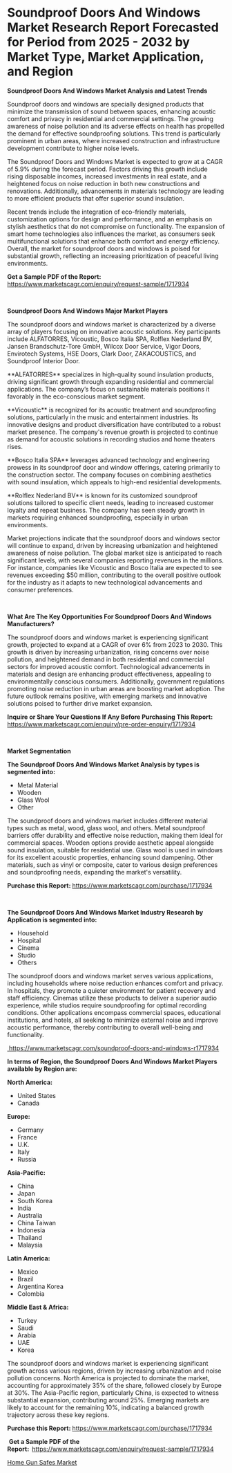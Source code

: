 <p><h1>Soundproof Doors And Windows Market Research Report Forecasted for Period from 2025 -  2032 by Market Type, Market Application, and Region</h1></p><p><strong>Soundproof Doors And Windows Market Analysis and Latest Trends</strong></p>
<p><p>Soundproof doors and windows are specially designed products that minimize the transmission of sound between spaces, enhancing acoustic comfort and privacy in residential and commercial settings. The growing awareness of noise pollution and its adverse effects on health has propelled the demand for effective soundproofing solutions. This trend is particularly prominent in urban areas, where increased construction and infrastructure development contribute to higher noise levels.</p><p>The Soundproof Doors and Windows Market is expected to grow at a CAGR of 5.9% during the forecast period. Factors driving this growth include rising disposable incomes, increased investments in real estate, and a heightened focus on noise reduction in both new constructions and renovations. Additionally, advancements in materials technology are leading to more efficient products that offer superior sound insulation.</p><p>Recent trends include the integration of eco-friendly materials, customization options for design and performance, and an emphasis on stylish aesthetics that do not compromise on functionality. The expansion of smart home technologies also influences the market, as consumers seek multifunctional solutions that enhance both comfort and energy efficiency. Overall, the market for soundproof doors and windows is poised for substantial growth, reflecting an increasing prioritization of peaceful living environments.</p></p>
<p><strong>Get a Sample PDF of the Report:&nbsp;</strong> <a href="https://www.marketscagr.com/enquiry/request-sample/1717934?utm_campaign=1909&utm_medium=2&utm_source=Github&utm_content=ia&utm_term=07022025&utm_id=soundproof-doors-and-windows">https://www.marketscagr.com/enquiry/request-sample/1717934</a></p>
<p>&nbsp;</p>
<p><strong>Soundproof Doors And Windows Major Market Players</strong></p>
<p><p>The soundproof doors and windows market is characterized by a diverse array of players focusing on innovative acoustic solutions. Key participants include ALFATORRES, Vicoustic, Bosco Italia SPA, Rolflex Nederland BV, Jansen Brandschutz-Tore GmbH, Wilcox Door Service, Vigor Doors, Envirotech Systems, HSE Doors, Clark Door, ZAKACOUSTICS, and Soundproof Interior Door.</p><p>**ALFATORRES** specializes in high-quality sound insulation products, driving significant growth through expanding residential and commercial applications. The company’s focus on sustainable materials positions it favorably in the eco-conscious market segment.</p><p>**Vicoustic** is recognized for its acoustic treatment and soundproofing solutions, particularly in the music and entertainment industries. Its innovative designs and product diversification have contributed to a robust market presence. The company's revenue growth is projected to continue as demand for acoustic solutions in recording studios and home theaters rises.</p><p>**Bosco Italia SPA** leverages advanced technology and engineering prowess in its soundproof door and window offerings, catering primarily to the construction sector. The company focuses on combining aesthetics with sound insulation, which appeals to high-end residential developments.</p><p>**Rolflex Nederland BV** is known for its customized soundproof solutions tailored to specific client needs, leading to increased customer loyalty and repeat business. The company has seen steady growth in markets requiring enhanced soundproofing, especially in urban environments.</p><p>Market projections indicate that the soundproof doors and windows sector will continue to expand, driven by increasing urbanization and heightened awareness of noise pollution. The global market size is anticipated to reach significant levels, with several companies reporting revenues in the millions. For instance, companies like Vicoustic and Bosco Italia are expected to see revenues exceeding $50 million, contributing to the overall positive outlook for the industry as it adapts to new technological advancements and consumer preferences.</p></p>
<p>&nbsp;</p>
<p><strong>What Are The Key Opportunities For Soundproof Doors And Windows Manufacturers?</strong></p>
<p><p>The soundproof doors and windows market is experiencing significant growth, projected to expand at a CAGR of over 6% from 2023 to 2030. This growth is driven by increasing urbanization, rising concerns over noise pollution, and heightened demand in both residential and commercial sectors for improved acoustic comfort. Technological advancements in materials and design are enhancing product effectiveness, appealing to environmentally conscious consumers. Additionally, government regulations promoting noise reduction in urban areas are boosting market adoption. The future outlook remains positive, with emerging markets and innovative solutions poised to further drive market expansion.</p></p>
<p><strong>Inquire or Share Your Questions If Any Before Purchasing This Report:</strong> <a href="https://www.marketscagr.com/enquiry/pre-order-enquiry/1717934?utm_campaign=1909&utm_medium=2&utm_source=Github&utm_content=ia&utm_term=07022025&utm_id=soundproof-doors-and-windows">https://www.marketscagr.com/enquiry/pre-order-enquiry/1717934</a></p>
<p>&nbsp;</p>
<p><strong>Market Segmentation</strong></p>
<p><strong>The Soundproof Doors And Windows Market Analysis by types is segmented into:</strong></p>
<p><ul><li>Metal Material</li><li>Wooden</li><li>Glass Wool</li><li>Other</li></ul></p>
<p><p>The soundproof doors and windows market includes different material types such as metal, wood, glass wool, and others. Metal soundproof barriers offer durability and effective noise reduction, making them ideal for commercial spaces. Wooden options provide aesthetic appeal alongside sound insulation, suitable for residential use. Glass wool is used in windows for its excellent acoustic properties, enhancing sound dampening. Other materials, such as vinyl or composite, cater to various design preferences and soundproofing needs, expanding the market's versatility.</p></p>
<p><strong>Purchase this Report:&nbsp;</strong><a href="https://www.marketscagr.com/purchase/1717934?utm_campaign=1909&utm_medium=2&utm_source=Github&utm_content=ia&utm_term=07022025&utm_id=soundproof-doors-and-windows">https://www.marketscagr.com/purchase/1717934</a></p>
<p>&nbsp;</p>
<p><strong>The Soundproof Doors And Windows Market Industry Research by Application is segmented into:</strong></p>
<p><ul><li>Household</li><li>Hospital</li><li>Cinema</li><li>Studio</li><li>Others</li></ul></p>
<p><p>The soundproof doors and windows market serves various applications, including households where noise reduction enhances comfort and privacy. In hospitals, they promote a quieter environment for patient recovery and staff efficiency. Cinemas utilize these products to deliver a superior audio experience, while studios require soundproofing for optimal recording conditions. Other applications encompass commercial spaces, educational institutions, and hotels, all seeking to minimize external noise and improve acoustic performance, thereby contributing to overall well-being and functionality.</p></p>
<p><a href="https://www.marketscagr.com/soundproof-doors-and-windows-r1717934?utm_campaign=1909&utm_medium=2&utm_source=Github&utm_content=ia&utm_term=07022025&utm_id=soundproof-doors-and-windows">&nbsp;https://www.marketscagr.com/soundproof-doors-and-windows-r1717934</a></p>
<p><strong>In terms of Region, the Soundproof Doors And Windows Market Players available by Region are:</strong></p>
<p>
    <p> <strong> North America: </strong>
        <ul>
            <li>United States</li>
            <li>Canada</li>
        </ul>
        </p> 
    <p> <strong> Europe: </strong>
        <ul>
            <li>Germany</li>
            <li>France</li>
            <li>U.K.</li>
            <li>Italy</li>
            <li>Russia</li>
        </ul>
        </p> 
    <p> <strong> Asia-Pacific: </strong>
        <ul>
            <li>China</li>
            <li>Japan</li>
            <li>South Korea</li>
            <li>India</li>
            <li>Australia</li>
            <li>China Taiwan</li>
            <li>Indonesia</li>
            <li>Thailand</li>
            <li>Malaysia</li>
        </ul>
        </p> 
    <p> <strong> Latin America: </strong>
        <ul>
            <li>Mexico</li>
            <li>Brazil</li>
            <li>Argentina Korea</li>
            <li>Colombia</li>
        </ul>
        </p> 
    <p> <strong> Middle East & Africa: </strong>
        <ul>
            <li>Turkey</li>
            <li>Saudi</li>
            <li>Arabia</li>
            <li>UAE</li>
            <li>Korea</li>
        </ul>
    </p>
    </p>
<p><p>The soundproof doors and windows market is experiencing significant growth across various regions, driven by increasing urbanization and noise pollution concerns. North America is projected to dominate the market, accounting for approximately 35% of the share, followed closely by Europe at 30%. The Asia-Pacific region, particularly China, is expected to witness substantial expansion, contributing around 25%. Emerging markets are likely to account for the remaining 10%, indicating a balanced growth trajectory across these key regions.</p></p>
<p><strong>Purchase this Report: </strong><a href="https://www.marketscagr.com/purchase/1717934?utm_campaign=1909&utm_medium=2&utm_source=Github&utm_content=ia&utm_term=07022025&utm_id=soundproof-doors-and-windows">https://www.marketscagr.com/purchase/1717934</a></p>
<p>&nbsp;<strong>Get a Sample PDF of the Report:&nbsp;&nbsp;</strong><a href="https://www.marketscagr.com/enquiry/request-sample/1717934?utm_campaign=1909&utm_medium=2&utm_source=Github&utm_content=ia&utm_term=07022025&utm_id=soundproof-doors-and-windows">https://www.marketscagr.com/enquiry/request-sample/1717934</a></p>
<p><strong></strong></p>
<p><p><a href="https://github.com/luckyshygirl/Market-Research-Report-List-7/blob/main/home-gun-safes-market.md?utm_campaign=1909&utm_medium=2&utm_source=Github&utm_content=ia&utm_term=07022025&utm_id=soundproof-doors-and-windows">Home Gun Safes Market</a></p></p>